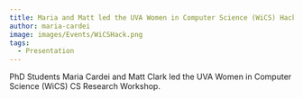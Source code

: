 ```yaml
---
title: Maria and Matt led the UVA Women in Computer Science (WiCS) Hackathon CS Research Workshop 
author: maria-cardei
image: images/Events/WiCSHack.png
tags:
  - Presentation
---
```


PhD Students Maria Cardei and Matt Clark led the UVA Women in Computer Science (WiCS) CS Research Workshop.
